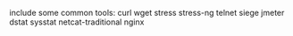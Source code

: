 include some common tools: curl wget stress stress-ng telnet siege jmeter dstat sysstat netcat-traditional nginx

